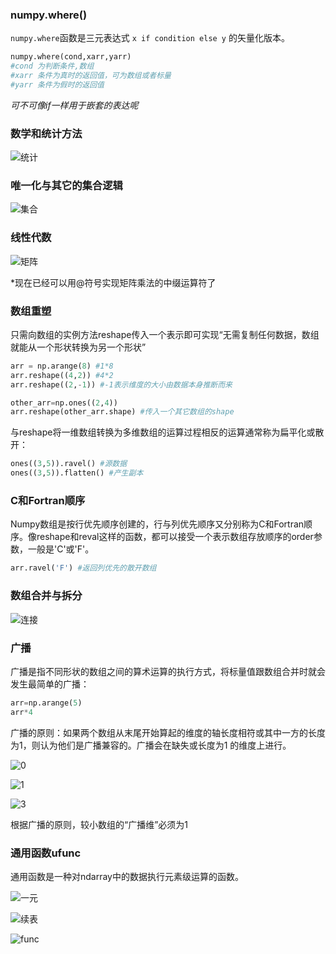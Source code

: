 ### numpy.where()
`numpy.where`函数是三元表达式 `x if condition else y` 的矢量化版本。
```py
numpy.where(cond,xarr,yarr)
#cond 为判断条件,数组
#xarr 条件为真时的返回值，可为数组或者标量
#yarr 条件为假时的返回值
```

*可不可像if一样用于嵌套的表达呢*

### 数学和统计方法

![统计](assets/markdown-img-paste-20170724154613351.png)

### 唯一化与其它的集合逻辑

![集合](assets/markdown-img-paste-20170724155259326.png)

### 线性代数

![矩阵](assets/markdown-img-paste-20170724160559768.png)

*现在已经可以用@符号实现矩阵乘法的中缀运算符了

### 数组重塑
只需向数组的实例方法reshape传入一个表示即可实现“无需复制任何数据，数组就能从一个形状转换为另一个形状”
```py
arr = np.arange(8) #1*8
arr.reshape((4,2)) #4*2
arr.reshape((2,-1)) #-1表示维度的大小由数据本身推断而来

other_arr=np.ones((2,4))
arr.reshape(other_arr.shape) #传入一个其它数组的shape
```

与reshape将一维数组转换为多维数组的运算过程相反的运算通常称为扁平化或散开：
```python
ones((3,5)).ravel() #源数据
ones((3,5)).flatten() #产生副本
```

### C和Fortran顺序
Numpy数组是按行优先顺序创建的，行与列优先顺序又分别称为C和Fortran顺序。像reshape和reval这样的函数，都可以接受一个表示数组存放顺序的order参数，一般是'C'或'F'。
```py
arr.ravel('F') #返回列优先的散开数组
```

### 数组合并与拆分

![连接](assets/markdown-img-paste-20170724164526125.png)

### 广播
广播是指不同形状的数组之间的算术运算的执行方式，将标量值跟数组合并时就会发生最简单的广播：
```python
arr=np.arange(5)
arr*4
```
广播的原则：如果两个数组从末尾开始算起的维度的轴长度相符或其中一方的长度为1，则认为他们是广播兼容的。广播会在缺失或长度为1 的维度上进行。

![0](assets/markdown-img-paste-20170724175229355.png)

![1](assets/markdown-img-paste-20170724175300583.png)

![3](assets/markdown-img-paste-20170724175324621.png)

根据广播的原则，较小数组的“广播维”必须为1

### 通用函数ufunc
通用函数是一种对ndarray中的数据执行元素级运算的函数。

![一元](assets/markdown-img-paste-20170724181529585.png)

![续表](assets/markdown-img-paste-20170724181616576.png)

![func](assets/markdown-img-paste-20170724181412904.png)

